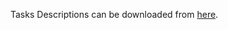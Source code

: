 Tasks Descriptions can be downloaded from [here](https://judge.softuni.org/Contests/Practice/DownloadResource/21465).
